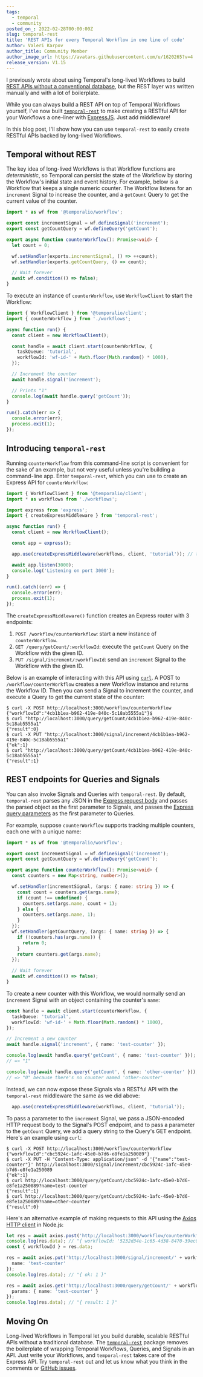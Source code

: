 ```yaml
---
tags:
  - temporal
  - community
posted_on_: 2022-02-28T00:00:00Z
slug: temporal-rest
title: 'REST APIs for every Temporal Workflow in one line of code'
author: Valeri Karpov
author_title: Community Member
author_image_url: https://avatars.githubusercontent.com/u/1620265?v=4
release_version: V1.15
---
```


<!--truncate-->

I previously wrote about using Temporal's long-lived Workflows to build [REST APIs without a conventional database](https://docs.temporal.io/blog/build-an-ecommerce-app-with-temporal-part-4-rest-api), but the REST layer was written manually and with a lot of boilerplate.

While you can always build a REST API on top of Temporal Workflows yourself, I've now built [`temporal-rest`](https://www.npmjs.com/package/temporal-rest) to make creating a RESTful API for your Workflows a one-liner with [ExpressJS](https://expressjs.com/).
Just add middleware!

In this blog post, I'll show how you can use `temporal-rest` to easily create RESTful APIs backed by long-lived Workflows.

## Temporal without REST

The key idea of long-lived Workflows is that Workflow functions are _deterministic_, so Temporal can persist the state of the Workflow by storing the Workflow's initial state and event history.
For example, below is a Workflow that keeps a single numeric counter.
The Workflow listens for an `increment` Signal to increase the counter, and a `getCount` Query to get the current value of the counter.

```ts
import * as wf from '@temporalio/workflow';

export const incrementSignal = wf.defineSignal('increment');
export const getCountQuery = wf.defineQuery('getCount');

export async function counterWorkflow(): Promise<void> {
  let count = 0;

  wf.setHandler(exports.incrementSignal, () => ++count);
  wf.setHandler(exports.getCountQuery, () => count);

  // Wait forever
  await wf.condition(() => false);
}
```

To execute an instance of `counterWorkflow`, use `WorkflowClient` to start the Workflow:

```ts
import { WorkflowClient } from '@temporalio/client';
import { counterWorkflow } from './workflows';

async function run() {
  const client = new WorkflowClient();

  const handle = await client.start(counterWorkflow, {
    taskQueue: 'tutorial',
    workflowId: 'wf-id-' + Math.floor(Math.random() * 1000),
  });

  // Increment the counter
  await handle.signal('increment');

  // Prints "1"
  console.log(await handle.query('getCount'));
}

run().catch(err => {
  console.error(err);
  process.exit(1);
});
```

## Introducing `temporal-rest`

Running `counterWorkflow` from this command-line script is convenient for the sake of an example, but not very useful unless you're building a command-line app.
Enter `temporal-rest`, which you can use to create an Express API for `counterWorkflow`:

```ts
import { WorkflowClient } from '@temporalio/client';
import * as workflows from './workflows';

import express from 'express';
import { createExpressMiddleware } from 'temporal-rest';

async function run() {
  const client = new WorkflowClient();

  const app = express();

  app.use(createExpressMiddleware(workflows, client, 'tutorial')); // this is the oneliner that does all the work!

  await app.listen(3000);
  console.log('Listening on port 3000');
}

run().catch((err) => {
  console.error(err);
  process.exit(1);
});
```

The `createExpressMiddleware()` function creates an Express router with 3 endpoints:

1. `POST /workflow/counterWorkflow`: start a new instance of `counterWorkflow`.
2. `GET /query/getCount/:workflowId`: execute the `getCount` Query on the Workflow with the given ID.
3. `PUT /signal/increment/:workflowId`: send an `increment` Signal to the Workflow with the given ID.

Below is an example of interacting with this API using [`curl`](https://thecodebarbarian.com/what-javascript-developers-should-know-about-curl.html).
A POST to `/workflow/counterWorkflow` creates a new Workflow instance and returns the Workflow ID.
Then you can send a Signal to increment the counter, and execute a Query to get the current state of the counter:

```
$ curl -X POST http://localhost:3000/workflow/counterWorkflow
{"workflowId":"4cb1b1ea-b962-419e-840c-5c18ab5555a1"}$ 
$ curl "http://localhost:3000/query/getCount/4cb1b1ea-b962-419e-840c-5c18ab5555a1"
{"result":0}
$ curl -X PUT "http://localhost:3000/signal/increment/4cb1b1ea-b962-419e-840c-5c18ab5555a1"
{"ok":1}
$ curl "http://localhost:3000/query/getCount/4cb1b1ea-b962-419e-840c-5c18ab5555a1"
{"result":1}
```

## REST endpoints for Queries and Signals

You can also invoke Signals and Queries with `temporal-rest`.
By default, `temporal-rest` parses any JSON in the [Express request body](https://masteringjs.io/tutorials/express/body) and passes the parsed object as the first parameter to Signals, and passes the [Express query parameters](https://masteringjs.io/tutorials/express/query-parameters) as the first parameter to Queries.

For example, suppose `counterWorkflow` supports tracking multiple counters, each one with a unique name:

```ts
import * as wf from '@temporalio/workflow';

export const incrementSignal = wf.defineSignal('increment');
export const getCountQuery = wf.defineQuery('getCount');

export async function counterWorkflow(): Promise<void> {
  const counters = new Map<string, number>();

  wf.setHandler(incrementSignal, (args: { name: string }) => {
    const count = counters.get(args.name);
    if (count !== undefined) {
      counters.set(args.name, count + 1);
    } else {
      counters.set(args.name, 1);
    }
  });
  wf.setHandler(getCountQuery, (args: { name: string }) => {
    if (!counters.has(args.name)) {
      return 0;
    }
    return counters.get(args.name);
  });

  // Wait forever
  await wf.condition(() => false);
}
```

To create a new counter with this Workflow, we would normally send an `increment` Signal with an object containing the counter's `name`:

```ts
const handle = await client.start(counterWorkflow, {
  taskQueue: 'tutorial',
  workflowId: 'wf-id-' + Math.floor(Math.random() * 1000),
});

// Increment a new counter
await handle.signal('increment', { name: 'test-counter' });

console.log(await handle.query('getCount', { name: 'test-counter' }));
// => "1"

console.log(await handle.query('getCount', { name: 'other-counter' }));
// => "0" because there's no counter named 'other-counter'
```

Instead, we can now expose these Signals via a RESTful API with the `temporal-rest` middleware the same as we did above:

```ts
  app.use(createExpressMiddleware(workflows, client, 'tutorial'));
```

To pass a parameter to the `increment` Signal, we pass a JSON-encoded HTTP request body to the Signal's POST endpoint, and to pass a parameter to the `getCount` Query, we add a query string to the Query's GET endpoint.
Here's an example using `curl`:

```
$ curl -X POST http://localhost:3000/workflow/counterWorkflow
{"workflowId":"cbc5924c-1afc-45e0-b7d6-e8fe1a250089"}
$ curl -X PUT -H "Content-Type: application/json" -d '{"name":"test-counter"}' http://localhost:3000/signal/increment/cbc5924c-1afc-45e0-b7d6-e8fe1a250089
{"ok":1}
$ curl http://localhost:3000/query/getCount/cbc5924c-1afc-45e0-b7d6-e8fe1a250089?name=test-counter
{"result":1}
$ curl http://localhost:3000/query/getCount/cbc5924c-1afc-45e0-b7d6-e8fe1a250089?name=other-counter
{"result":0}
```

Here's an alternative example of making requests to this API using the [Axios HTTP client](https://masteringjs.io/axios) in Node.js:

```ts
let res = await axios.post('http://localhost:3000/workflow/counterWorkflow');
console.log(res.data); // "{ workflowId: '5232d34e-1c65-4d38-8470-39ec03b0eb02' }"
const { workflowId } = res.data;

res = await axios.put('http://localhost:3000/signal/increment/' + workflowId, {
  name: 'test-counter'
});
console.log(res.data); // "{ ok: 1 }"

res = await axios.get('http://localhost:3000/query/getCount/' + workflowId, {
  params: { name: 'test-counter' }
});
console.log(res.data); // "{ result: 1 }"
```

## Moving On

Long-lived Workflows in Temporal let you build durable, scalable RESTful APIs without a traditional database.
The [`temporal-rest`](https://www.npmjs.com/package/temporal-rest) package removes the boilerplate of wrapping Temporal Workflows, Queries, and Signals in an API.
Just write your Workflows, and `temporal-rest` takes care of the Express API.
Try `temporal-rest` out and let us know what you think in the comments or [GitHub issues](https://github.com/vkarpov15/temporal-rest/issues).
